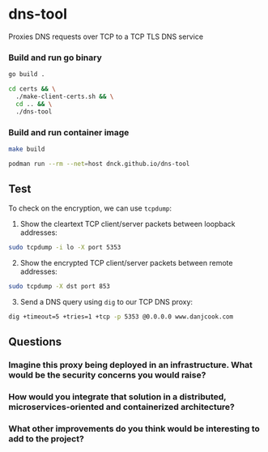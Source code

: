 # dns-tool

Proxies DNS requests over TCP to a TCP TLS DNS service

### Build and run go binary

```bash
go build .
```

```bash
cd certs && \
  ./make-client-certs.sh && \
  cd .. && \
  ./dns-tool
```

### Build and run container image

```bash
make build
```

```bash
podman run --rm --net=host dnck.github.io/dns-tool
```

## Test

To check on the encryption, we can use `tcpdump`:

1. Show the cleartext TCP client/server packets between loopback addresses:

```bash
sudo tcpdump -i lo -X port 5353
```

2. Show the encrypted TCP client/server packets between remote addresses:

```bash
sudo tcpdump -X dst port 853
```

3. Send a DNS query using `dig` to our TCP DNS proxy:

```bash
dig +timeout=5 +tries=1 +tcp -p 5353 @0.0.0.0 www.danjcook.com
```

## Questions

### Imagine this proxy being deployed in an infrastructure. What would be the security concerns you would raise?

### How would you integrate that solution in a distributed, microservices-oriented and containerized architecture?

### What other improvements do you think would be interesting to add to the project?